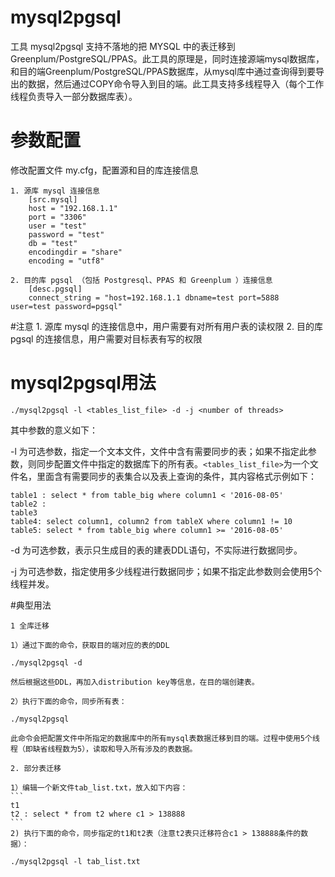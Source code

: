 # mysql2pgsql
工具 mysql2pgsql 支持不落地的把 MYSQL 中的表迁移到 Greenplum/PostgreSQL/PPAS。此工具的原理是，同时连接源端mysql数据库，和目的端Greenplum/PostgreSQL/PPAS数据库，从mysql库中通过查询得到要导出的数据，然后通过COPY命令导入到目的端。此工具支持多线程导入（每个工作线程负责导入一部分数据库表）。

# 参数配置
修改配置文件 my.cfg，配置源和目的库连接信息

	1. 源库 mysql 连接信息
		[src.mysql]
		host = "192.168.1.1"
		port = "3306"
		user = "test"
		password = "test"
		db = "test"
		encodingdir = "share"
		encoding = "utf8"

	2. 目的库 pgsql （包括 Postgresql、PPAS 和 Greenplum ）连接信息
		[desc.pgsql]
		connect_string = "host=192.168.1.1 dbname=test port=5888  user=test password=pgsql"

#注意
	1. 源库 mysql 的连接信息中，用户需要有对所有用户表的读权限
	2. 目的库 pgsql 的连接信息，用户需要对目标表有写的权限

# mysql2pgsql用法

```
./mysql2pgsql -l <tables_list_file> -d -j <number of threads>

```

其中参数的意义如下：

-l 为可选参数，指定一个文本文件，文件中含有需要同步的表；如果不指定此参数，则同步配置文件中指定的数据库下的所有表。```<tables_list_file>```为一个文件名，里面含有需要同步的表集合以及表上查询的条件，其内容格式示例如下：

```
table1 : select * from table_big where column1 < '2016-08-05'
table2 : 
table3
table4: select column1, column2 from tableX where column1 != 10
table5: select * from table_big where column1 >= '2016-08-05'
```

-d 为可选参数，表示只生成目的表的建表DDL语句，不实际进行数据同步。

-j 为可选参数，指定使用多少线程进行数据同步；如果不指定此参数则会使用5个线程并发。

#典型用法

	1 全库迁移
	
	1）通过下面的命令，获取目的端对应的表的DDL
	
	./mysql2pgsql -d
	
	然后根据这些DDL，再加入distribution key等信息，在目的端创建表。
	
	2）执行下面的命令，同步所有表：
	
	./mysql2pgsql
	
	此命令会把配置文件中所指定的数据库中的所有mysql表数据迁移到目的端。过程中使用5个线程（即缺省线程数为5），读取和导入所有涉及的表数据。
	
	2. 部分表迁移
	
	1）编辑一个新文件tab_list.txt，放入如下内容：
	```
	t1
	t2 : select * from t2 where c1 > 138888
	```
    2) 执行下面的命令，同步指定的t1和t2表（注意t2表只迁移符合c1 > 138888条件的数据）：
    
    ./mysql2pgsql -l tab_list.txt
    
    
